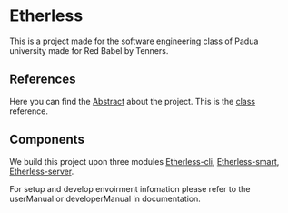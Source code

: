 # Etherless

This is a project made for the software engineering class of Padua university made for Red Babel by Tenners.

## References
Here you can find the [Abstract](https://www.math.unipd.it/~tullio/IS-1/2019/Progetto/C2.pdf) about the project.
This is the [class](https://www.math.unipd.it/~tullio/IS-1/2019/) reference.

## Components
We build this project upon three modules [Etherless-cli](https://github.com/TennersUnipd/etherless-cli), [Etherless-smart](https://github.com/TennersUnipd/etherless-smart), [Etherless-server](https://github.com/TennersUnipd/etherless-server).

For setup and develop envoirment infomation please refer to the userManual or developerManual in documentation.
